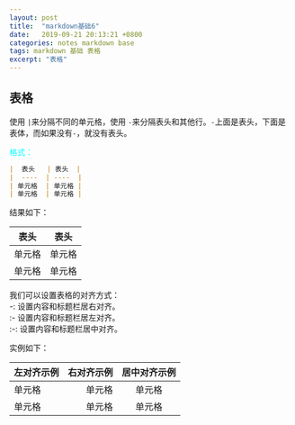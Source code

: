 ```yaml
---
layout: post
title:  "markdown基础6"
date:   2019-09-21 20:13:21 +0800
categories: notes markdown base
tags: markdown 基础 表格
excerpt: "表格"
---
```


## 表格

使用 `|`来分隔不同的单元格，使用 `-`来分隔表头和其他行。`-`上面是表头，下面是表体，而如果没有`-`，就没有表头。

<span style="color:aqua">格式：</span>

```markdown
|  表头   | 表头  |
|  ----  | ----  |
| 单元格  | 单元格 |
| 单元格  | 单元格 |
```

结果如下：

|  表头   | 表头  |
|  ----  | ----  |
| 单元格  | 单元格 |
| 单元格  | 单元格 |

我们可以设置表格的对齐方式：  
-: 设置内容和标题栏居右对齐。  
:- 设置内容和标题栏居左对齐。  
:-: 设置内容和标题栏居中对齐。  

实例如下：

| 左对齐示例 | 右对齐示例 | 居中对齐示例 |
| :-----| ----: | :----: |
| 单元格 | 单元格 | 单元格 |
| 单元格 | 单元格 | 单元格 |
